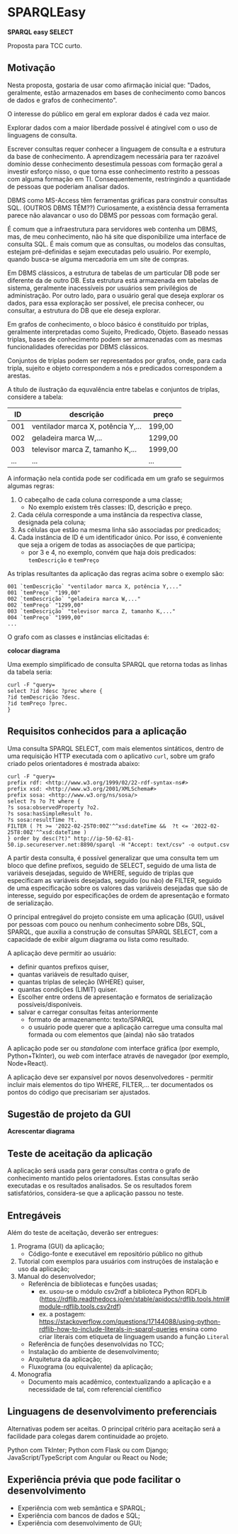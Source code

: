 # SPARQLEasy
**SPARQL easy SELECT**

Proposta para TCC curto.

## Motivação

Nesta proposta, gostaria de usar como afirmação inicial que: "Dados, geralmente, estão armazenados em bases de conhecimento como bancos de dados e grafos de conhecimento".

O interesse do público em geral em explorar dados é cada vez maior.
 
Explorar dados com a maior liberdade possível é atingível com o uso de linguagens de consulta.

Escrever consultas requer conhecer a linguagem de consulta e a estrutura da base de conhecimento. A aprendizagem necessária para ter razoável domínio desse conhecimento desestimula pessoas com formação geral a investir esforço nisso, o que torna esse conhecimento restrito a pessoas com alguma formação em TI. Consequentemente, restringindo a quantidade de pessoas que poderiam analisar dados.

DBMS como MS-Access têm ferramentas gráficas para construir consultas SQL. (OUTROS DBMS TÊM??) Curiosamente, a existência dessa ferramenta parece não alavancar o uso do DBMS por pessoas com formação geral.

É comum que a infraestrutura para servidores web contenha um DBMS, mas, de meu conhecimento, não há site que disponibilize uma interface de consulta SQL. É mais comum que as consultas, ou modelos das consultas, estejam pré-definidas e sejam executadas pelo usuário. Por exemplo, quando busca-se alguma mercadoria em um site de compras.

Em DBMS clássicos, a estrutura de tabelas de um particular DB pode ser diferente da de outro DB. Esta estrutura está armazenada em tabelas de sistema, geralmente inacessíveis por usuários sem privilégios de administração. Por outro lado, para o usuário geral que deseja explorar os dados, para essa exploração ser possível, ele precisa conhecer, ou consultar, a estrutura do DB que ele deseja explorar.

Em grafos de conhecimento, o bloco básico é constituído por triplas, geralmente interpretadas como Sujeito, Predicado, Objeto. Baseado nessas triplas, bases de conhecimento podem ser armazenadas com as mesmas funcionalidades oferecidas por DBMS clássicos.

Conjuntos de triplas podem ser representados por grafos, onde, para cada tripla, sujeito e objeto correspondem a nós e predicados correspondem a arestas.

A título de ilustração da equvalência entre tabelas e conjuntos de triplas, considere a tabela:

| ID | descrição | preço |
| --- | --- | --- |
| 001 | ventilador marca X, potência Y,... | 199,00 |
| 002 | geladeira marca W,... | 1299,00 |
| 003 | televisor marca Z, tamanho K,... | 1999,00 |
| ... | ... | ... |

A informação nela contida pode ser codificada em um grafo se seguirmos algumas regras:

1. O cabeçalho de cada coluna corresponde a uma classe;
   - No exemplo existem três classes: ID, descrição e preço.
2. Cada célula corresponde a uma instância da respectiva classe, designada pela coluna;
3. As células que estão na mesma linha são associadas por predicados;
4. Cada instância de ID é um identificador único. Por isso, é conveniente que seja a origem de todas as associações de que participa;
   - por 3 e 4, no exemplo, convém que haja dois predicados: `temDescrição` e `temPreço`

As triplas resultantes da aplicação das regras acima sobre o exemplo são:

```
001 `temDescrição` "ventilador marca X, potência Y,..."
001 `temPreço` "199,00"
002 `temDescrição` "geladeira marca W,..."
002 `temPreço` "1299,00"
003 `temDescrição` "televisor marca Z, tamanho K,..."
004 `temPreço` "1999,00"
...
```


O grafo com as classes e instâncias elicitadas é:

**colocar diagrama**

Uma exemplo simplificado de consulta SPARQL que retorna todas as linhas da tabela seria:

```
curl -F "query=
select ?id ?desc ?prec where {
?id temDescrição ?desc.
?id temPreço ?prec.
}
```

## Requisitos conhecidos para a aplicação

Uma consulta SPARQL SELECT, com mais elementos sintáticos, dentro de uma requisição HTTP executada com o aplicativo `curl`, sobre um grafo criado pelos orientadores é mostrada abaixo:

```
curl -F "query=
prefix rdf: <http://www.w3.org/1999/02/22-rdf-syntax-ns#>
prefix xsd: <http://www.w3.org/2001/XMLSchema#> 
prefix sosa: <http://www.w3.org/ns/sosa/>
select ?s ?o ?t where {
?s sosa:observedProperty ?o2.
?s sosa:hasSimpleResult ?o.
?s sosa:resultTime ?t.
FILTER ( ?t >= '2022-02-25T0:00Z'^^xsd:dateTime &&  ?t <= '2022-02-25T8:00Z'^^xsd:dateTime )
} order by desc(?t)" http://ip-50-62-81-50.ip.secureserver.net:8890/sparql -H "Accept: text/csv" -o output.csv
```

A partir desta consulta, é possível generalizar que uma consulta tem um bloco que define prefixos, seguido de SELECT, seguido de uma lista de variáveis desejadas, seguido de WHERE, seguido de triplas que especificam as variáveis desejadas, seguido (ou não) de FILTER, seguido de uma especificação sobre os valores das variáveis desejadas que são de interesse, seguido por especificações de ordem de apresentação e formato de serialização.

O principal entregável do projeto consiste em uma aplicação (GUI), usável por pessoas com pouco ou nenhum conhecimento sobre DBs, SQL, SPARQL, que auxilia a construção de consultas SPARQL SELECT, com a capacidade de exibir algum diagrama ou lista como resultado.

A aplicação deve permitir ao usuário:

- definir quantos prefixos quiser, 
- quantas variáveis de resultado quiser, 
- quantas triplas de seleção (WHERE) quiser, 
- quantas condições (LIMIT) quiser. 
- Escolher entre ordens de apresentação e formatos de serialização possíveis/disponíveis.
- salvar e carregar consultas feitas anteriormente
   - formato de armazenamento: texto/SPARQL
   - o usuário pode querer que a aplicação carregue uma consulta mal formada ou com elementos que (ainda) não são tratados
    
A aplicação pode ser ou *standalone* com interface gráfica (por exemplo, Python+TkInter), ou *web* com interface através de navegador (por exemplo, Node+React).

A aplicação deve ser expansível por novos desenvolvedores - permitir incluir mais elementos do tipo WHERE, FILTER,... ter documentados os pontos do código que precisariam ser ajustados.

## Sugestão de projeto da GUI

**Acrescentar diagrama**

## Teste de aceitação da aplicação

A aplicação será usada para gerar consultas contra o grafo de conhecimento mantido pelos orientadores. Estas consultas serão executadas e os resultados analisados. Se os resultados forem satisfatórios, considera-se que a aplicação passou no teste.

## Entregáveis

Além do teste de aceitação, deverão ser entregues:

1. Programa (GUI) da aplicação;
   - Código-fonte e executável em repositório público no github
2. Tutorial com exemplos para usuários com instruções de instalação e uso da aplicação;
3. Manual do desenvolvedor;
   - Referência de bibliotecas e funções usadas;
      - ex. usou-se o módulo csv2rdf a biblioteca Python RDFLib (https://rdflib.readthedocs.io/en/stable/apidocs/rdflib.tools.html#module-rdflib.tools.csv2rdf)
      - ex. a postagem: https://stackoverflow.com/questions/17144088/using-python-rdflib-how-to-include-literals-in-sparql-queries ensina como criar literais com etiqueta de linguagem usando a função `Literal`
   - Referência de funções desenvolvidas no TCC;
   - Instalação do ambiente de desenvolvimento;
   - Arquitetura da aplicação;
   - Fluxograma (ou equivalente) da aplicação;
4. Monografia
   - Documento mais acadêmico, contextualizando a aplicação e a necessidade de tal, com referencial científico

## Linguagens de desenvolvimento preferenciais

Alternativas podem ser aceitas. O principal critério para aceitação será a facilidade para colegas darem continuidade ao projeto.

Python com TkInter;
Python com Flask ou com Django;
JavaScript/TypeScript com Angular ou React ou Node;

## Experiência prévia que pode facilitar o desenvolvimento

- Experiência com web semântica e SPARQL;
- Experiência com bancos de dados e SQL;
- Experiência com desenvolvimento de GUI;
